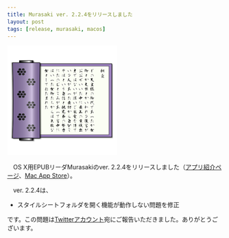 ```yaml
---
title: Murasaki ver. 2.2.4をリリースしました
layout: post
tags: [release, murasaki, macos]
---
```

![](/blog/img/20150106/murasaki_icon.png)

　OS X用EPUBリーダMurasakiのver. 2.2.4をリリースしました（[アプリ紹介ページ](/mac/murasaki/)、[Mac App Store](http://itunes.apple.com/jp/app/murasaki/id430300762?mt=12)）。

　ver. 2.2.4は、

- スタイルシートフォルダを開く機能が動作しない問題を修正

です。この問題は[Twitterアカウント](https://twitter.com/genjiapp)宛にご報告いただきました。ありがとうございます。
